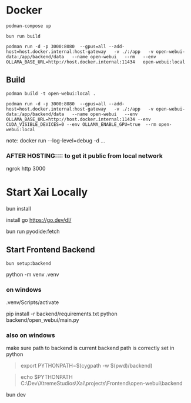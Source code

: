 # Docker

`podman-compose up`

`bun run build`

`podman run -d -p 3000:8080  --gpus=all --add-host=host.docker.internal:host-gateway   -v ./:/app   -v open-webui-data:/app/backend/data   --name open-webui   --rm   --env OLLAMA_BASE_URL=http://host.docker.internal:11434   open-webui:local`

## Build
`podman build -t open-webui:local .`

`podman run -d -p 3000:8080  --gpus=all --add-host=host.docker.internal:host-gateway   -v ./:/app   -v open-webui-data:/app/backend/data   --name open-webui   --env OLLAMA_BASE_URL=http://host.docker.internal:11434 --env CUDA_VISIBLE_DEVICES=0 --env OLLAMA_ENABLE_GPU=true  --rm open-webui:local`

note: docker run --log-level=debug -d ...

### AFTER HOSTING:::: to get it public from local network

ngrok http 3000

# Start Xai Locally

bun install

install go https://go.dev/dl/


bun run pyodide:fetch

## Start Frontend Backend

`bun setup:backend`

python -m venv .venv

### on windows
.venv/Scripts/activate


pip install -r backend/requirements.txt
python backend/open_webui/main.py
### also on windows
make sure path to backend is current backend path is correctly set in python
> export PYTHONPATH=$(cygpath -w $(pwd)/backend)


> echo $PYTHONPATH
C:\Dev\XtremeStudios\Xai\projects\Frontend\open-webui\backend


bun dev
